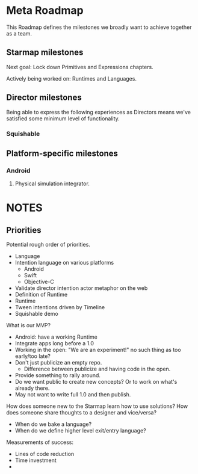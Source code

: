 # Meta Roadmap

This Roadmap defines the milestones we broadly want to achieve together as a team.

## Starmap milestones

Next goal: Lock down Primitives and Expressions chapters.

Actively being worked on: Runtimes and Languages.

## Director milestones

Being able to express the following experiences as Directors means we've satisfied some minimum level of functionality.

### Squishable



## Platform-specific milestones

### Android

1. Physical simulation integrator.


# NOTES

## Priorities

Potential rough order of priorities.

- Language
- Intention language on various platforms
  - Android
  - Swift
  - Objective-C
- Validate director intention actor metaphor on the web
- Definition of Runtime
- Runtime
- Tween intentions driven by Timeline
- Squishable demo

What is our MVP?

- Android: have a working Runtime
- Integrate apps long before a 1.0
- Working in the open: "We are an experiment!" no such thing as too early/too late?
- Don't just publicize an empty repo.
  - Difference between publicize and having code in the open.
- Provide something to rally around.
- Do we want public to create new concepts? Or to work on what's already there.
- May not want to write full 1.0 and then publish.

How does someone new to the Starmap learn how to use solutions?
How does someone share thoughts to a designer and vice/versa?

- When do we bake a language?
- When do we define higher level exit/entry language?

Measurements of success:

- Lines of code reduction
- Time investment
- 